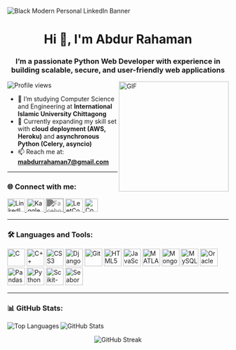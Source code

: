 ![Black Modern Personal LinkedIn Banner](https://github.com/user-attachments/assets/4dc3e527-e0e9-45b3-ba23-a8872aa3a7d6)

<h1 align="center">Hi 👋, I'm Abdur Rahaman</h1>
<h3 align="center">I’m a passionate Python Web Developer with experience in building scalable, secure, and user-friendly web applications</h3>

<img align="right"  alt="GIF" src="https://user-images.githubusercontent.com/60257288/169688266-0dba71e8-949d-4bc6-a048-0059ef1f994b.jpg" width="250" hight ="250 " />

<p align="left">
  <img src="https://komarev.com/ghpvc/?username=abdur-r1&label=Profile%20views&color=0e75b6&style=flat" alt="Profile views" />
</p>


- 🔭 I’m studying Computer Science and Engineering at **International Islamic University Chittagong**  
- 🌱 Currently expanding my skill set with **cloud deployment (AWS, Heroku)** and **asynchronous Python (Celery, asyncio)**  
- 📫 Reach me at: **mabdurrahaman7@gmail.com**

---


### 🌐 Connect with me:
<p align="left">
  <a href="https://www.linkedin.com/in/md-abdur-rahaman-bb76b9263" target="_blank">
    <img src="https://cdn.jsdelivr.net/gh/devicons/devicon/icons/linkedin/linkedin-original.svg" alt="LinkedIn" height="30" width="40"/>
  </a>
  <a href="https://www.kaggle.com/abdurrahaman1" target="_blank">
    <img src="https://cdn.jsdelivr.net/gh/devicons/devicon/icons/kaggle/kaggle-original.svg" alt="Kaggle" height="30" width="40"/>
  </a>
  <a href="https://www.facebook.com/md.abdurrahaman.208247" target="_blank">
    <img src="https://cdn.jsdelivr.net/gh/simple-icons/simple-icons/icons/facebook.svg" alt="Facebook" height="30" width="40" style="filter: invert(0.5);"/>
  </a>
 

  <a href="https://leetcode.com/rahaman1" target="_blank">
    <img src="https://upload.wikimedia.org/wikipedia/commons/1/19/LeetCode_logo_black.png" alt="LeetCode" height="30" width="40"/>
  </a>
   
  <a href="https://codeforces.com/profile/abdurrahaman01" target="_blank">
  <img src="https://sta.codeforces.com/s/85522/images/codeforces-logo-with-telegram.png" alt="Codeforces" height="30" />
</a>

</p>

---

### 🛠️ Languages and Tools:
<p align="left">
  <img src="https://cdn.jsdelivr.net/gh/devicons/devicon/icons/c/c-original.svg" alt="C" width="40" height="40"/>
  <img src="https://cdn.jsdelivr.net/gh/devicons/devicon/icons/cplusplus/cplusplus-original.svg" alt="C++" width="40" height="40"/>
  <img src="https://cdn.jsdelivr.net/gh/devicons/devicon/icons/css3/css3-original-wordmark.svg" alt="CSS3" width="40" height="40"/>
  <img src="https://cdn.jsdelivr.net/gh/devicons/devicon/icons/django/django-plain.svg" alt="Django" width="40" height="40"/>
  <img src="https://cdn.jsdelivr.net/gh/devicons/devicon/icons/git/git-original.svg" alt="Git" width="40" height="40"/>
  <img src="https://cdn.jsdelivr.net/gh/devicons/devicon/icons/html5/html5-original-wordmark.svg" alt="HTML5" width="40" height="40"/>
  <img src="https://cdn.jsdelivr.net/gh/devicons/devicon/icons/javascript/javascript-original.svg" alt="JavaScript" width="40" height="40"/>
  <img src="https://upload.wikimedia.org/wikipedia/commons/2/21/Matlab_Logo.png" alt="MATLAB" width="40" height="40"/>
  <img src="https://cdn.jsdelivr.net/gh/devicons/devicon/icons/mongodb/mongodb-original-wordmark.svg" alt="MongoDB" width="40" height="40"/>
  <img src="https://cdn.jsdelivr.net/gh/devicons/devicon/icons/mysql/mysql-original-wordmark.svg" alt="MySQL" width="40" height="40"/>
  <img src="https://cdn.jsdelivr.net/gh/devicons/devicon/icons/oracle/oracle-original.svg" alt="Oracle" width="40" height="40"/>
  <img src="https://cdn.jsdelivr.net/gh/devicons/devicon/icons/pandas/pandas-original.svg" alt="Pandas" width="40" height="40"/>
  <img src="https://cdn.jsdelivr.net/gh/devicons/devicon/icons/python/python-original.svg" alt="Python" width="40" height="40"/>
  <img src="https://upload.wikimedia.org/wikipedia/commons/0/05/Scikit_learn_logo_small.svg" alt="Scikit-learn" width="40" height="40"/>
  <img src="https://seaborn.pydata.org/_images/logo-mark-lightbg.svg" alt="Seaborn" width="40" height="40"/>
</p>

---



### 📊 GitHub Stats:

<p>
  <img align="left" 
       src="https://github-readme-stats.vercel.app/api/top-langs?username=abdur-r1&show_icons=true&locale=en&layout=compact&bg_color=30,000000,00008b&title_color=ffffff&text_color=ffffff" 
       alt="Top Languages" />
</p>

<p>
  <img align="center" 
       src="https://github-readme-stats.vercel.app/api?username=abdur-r1&show_icons=true&locale=en&bg_color=30,000000,00008b&title_color=ffffff&text_color=ffffff" 
       alt="GitHub Stats" />
</p>



<!-- Optional: GitHub streak -->
<p align="center">
  <img src="https://github-readme-streak-stats.herokuapp.com/?user=abdur-r1" alt="GitHub Streak" />
</p>

